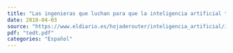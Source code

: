 ```yaml
---
title: "Las ingenieras que luchan para que la inteligencia artificial tenga 'madres'"
date: 2018-04-03
source: "https://www.eldiario.es/hojaderouter/inteligencia_artificial/ingenieras-luchan-inteligencia-artificial-madres_0_756974765.html"
pdf: "tedt.pdf"
categories: "Español"
---
```

